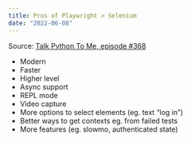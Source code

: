 ```yaml
---
title: Pros of Playwright > Selenium
date: "2022-06-08"
---
```


Source: [Talk Python To Me, episode #368](https://talkpython.fm/episodes/show/368/end-to-end-web-testing-with-playwright)

- Modern
- Faster
- Higher level
- Async support
- REPL mode
- Video capture
- More options to select elements (eg. text “log in”)
- Better ways to get contexts eg. from failed tests
- More features (eg. slowmo, authenticated state)
